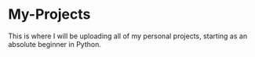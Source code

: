 # My-Projects
This is where I will be uploading all of my personal projects, starting as an absolute beginner in Python. 

